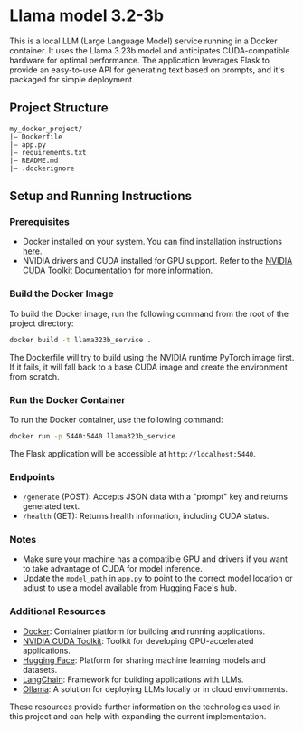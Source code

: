 # Llama model 3.2-3b

This is a local LLM (Large Language Model) service running in a Docker container. It uses the Llama 3.23b model and anticipates CUDA-compatible hardware for optimal performance. The application leverages Flask to provide an easy-to-use API for generating text based on prompts, and it's packaged for simple deployment.

## Project Structure

```
my_docker_project/
|— Dockerfile
|— app.py
|— requirements.txt
|— README.md
|— .dockerignore
```

## Setup and Running Instructions

### Prerequisites
- Docker installed on your system. You can find installation instructions [here](https://docs.docker.com/get-docker/).
- NVIDIA drivers and CUDA installed for GPU support. Refer to the [NVIDIA CUDA Toolkit Documentation](https://developer.nvidia.com/cuda-toolkit) for more information.

### Build the Docker Image
To build the Docker image, run the following command from the root of the project directory:

```sh
docker build -t llama323b_service .
```

The Dockerfile will try to build using the NVIDIA runtime PyTorch image first. If it fails, it will fall back to a base CUDA image and create the environment from scratch.

### Run the Docker Container

To run the Docker container, use the following command:

```sh
docker run -p 5440:5440 llama323b_service
```

The Flask application will be accessible at `http://localhost:5440`.

### Endpoints

- `/generate` (POST): Accepts JSON data with a "prompt" key and returns generated text.
- `/health` (GET): Returns health information, including CUDA status.

### Notes

- Make sure your machine has a compatible GPU and drivers if you want to take advantage of CUDA for model inference.
- Update the `model_path` in `app.py` to point to the correct model location or adjust to use a model available from Hugging Face's hub.

### Additional Resources
- [Docker](https://www.docker.com/): Container platform for building and running applications.
- [NVIDIA CUDA Toolkit](https://developer.nvidia.com/cuda-toolkit): Toolkit for developing GPU-accelerated applications.
- [Hugging Face](https://huggingface.co/): Platform for sharing machine learning models and datasets.
- [LangChain](https://langchain.com/): Framework for building applications with LLMs.
- [Ollama](https://ollama.com/): A solution for deploying LLMs locally or in cloud environments.

These resources provide further information on the technologies used in this project and can help with expanding the current implementation.